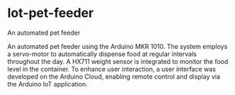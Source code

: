 # Iot-pet-feeder
An automated pet feeder

An automated pet feeder using the Arduino MKR 1010. The system employs a servo-motor to automatically dispense food at regular intervals throughout the day. A HX711 weight sensor is integrated to monitor the food level in the container. To enhance user interaction, a user interface was developed on the Arduino Cloud, enabling remote control and display via the Arduino IoT application.
